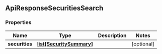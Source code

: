 ## ApiResponseSecuritiesSearch

### Properties
Name | Type | Description | Notes
------------ | ------------- | ------------- | -------------
**securities** | [**list[SecuritySummary]**](SecuritySummary.md) |  | [optional] 



